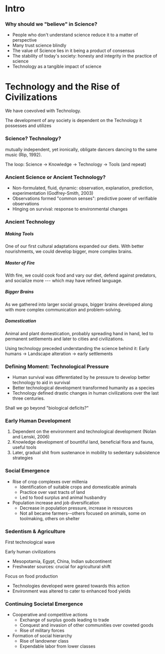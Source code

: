 # Intro
### Why should we "believe" in Science?
- People who don't understand science reduce it to a matter of perspective
- Many trust science blindly
- The value of Science lies in it being a product of consensus
- The stability of today's society: honesty and integrity in the practice of science
- Technology as a tangible impact of science

# Technology and the Rise of Civilizations
We have coevolved with Technology.

The development of any society is dependent on the Technology it possesses and utilizes

### Science? Technology?
mutually independent, yet ironically, obligate dancers dancing to the same music (Rip, 1992).

The loop:
Science -> Knowledge -> Technology -> Tools (and repeat)

### Ancient Science or Ancient Technology?
- Non-formulated, fluid, dynamic: observation, explanation, prediction, experimentation (Godfrey-Smith, 2003)
- Observations formed "common senses": predictive power of verifiable observations
- Hinging on survival: response to environmental changes
### Ancient Technology
##### Making Tools
One of our first cultural adaptations expanded our diets. With better nourishments, we could develop bigger, more complex brains.
##### Master of Fire
With fire, we could cook food and vary our diet, defend against predators, and socialize more --- which may have refined language.
##### Bigger Brains
As we gathered into larger social groups, bigger brains developed along with more complex communication and problem-solving.
##### Domestication
Animal and plant domestication, probably spreading hand in hand, led to permanent settlements and later to cities and civilizations.

Using technology preceded understanding the science behind it:
Early humans -> Landscape alteration -> early settlements

### Defining Moment: Technological Pressure
- Human survival was differentiated by he pressure to develop better technology to aid in survival
- Better technological development transformed humanity as a species
- Technology defined drastic changes in human civilizations over the last three centuries.

Shall we go beyond "biological deficits?"

### Early Human Development
1. Dependent on the environment and technological development (Nolan and Lenski, 2006)
2. Knowledge development of bountiful land, beneficial flora and fauna, useful tools
3. Later, gradual shit from sustenance in mobility to sedentary subsistence strategies

### Social Emergence
- Rise of crop complexes over millenia
	- Identification of suitable crops and domesticable animals
	- Practice over vast tracts of land
	- Led to food surplus and animal husbandry
- Population increase and job diversification
	- Decrease in population pressure, increase in resources
	- Not all became farmers--others focused on animals, some on toolmaking, others on shelter

### Sedentism & Agriculture
First technological wave

Early human civilizations
- Mesopotamia, Egypt, China, Indian subcontinent
- Freshwater sources: crucial for agricultural shift

Focus on food production
- Technologies developed were geared towards this action
- Environment was altered to cater to enhanced food yields
### Continuing Societal Emergence
- Cooperative and competitive actions
	- Exchange of surplus goods leading to trade
	- Conquest and invasion of other communities over coveted goods
	- Rise of military forces
- Formation of social hierarchy
	- Rise of landowner class
	- Expendable labor from lower classes